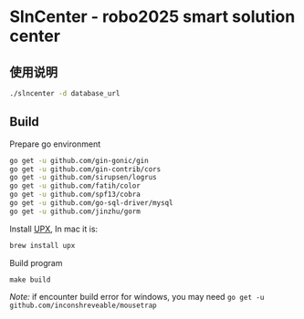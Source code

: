 # SlnCenter - robo2025 smart solution center

## 使用说明

```bash
./slncenter -d database_url
```

## Build

Prepare go environment

```bash
go get -u github.com/gin-gonic/gin
go get -u github.com/gin-contrib/cors
go get -u github.com/sirupsen/logrus
go get -u github.com/fatih/color
go get -u github.com/spf13/cobra
go get -u github.com/go-sql-driver/mysql
go get -u github.com/jinzhu/gorm
```

Install [UPX](https://upx.github.io/), In mac it is:

```bash
brew install upx
```

Build program

```
make build
```

*Note:* if encounter build error for windows, you may need `go get -u github.com/inconshreveable/mousetrap`
